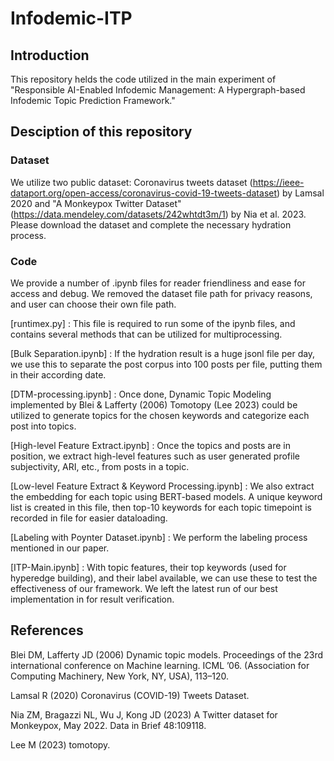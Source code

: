 # Infodemic-ITP

## Introduction
This repository helds the code utilized in the main experiment of "Responsible AI-Enabled Infodemic Management: A Hypergraph-based Infodemic Topic Prediction Framework."

## Desciption of this repository

### Dataset

We utilize two public dataset: Coronavirus tweets dataset (https://ieee-dataport.org/open-access/coronavirus-covid-19-tweets-dataset)  by Lamsal 2020 and "A Monkeypox Twitter Dataset" (https://data.mendeley.com/datasets/242whtdt3m/1) by Nia et al. 2023. Please download the dataset and complete the necessary hydration process.

### Code

We provide a number of .ipynb files for reader friendliness and ease for access and debug. We removed the dataset file path for privacy reasons, and user can choose their own file path.

[runtimex.py] : This file is required to run some of the ipynb files, and contains several methods that can be utilized for multiprocessing.

[Bulk Separation.ipynb] : If the hydration result is a huge jsonl file per day, we use this to separate the post corpus into 100 posts per file, putting them in their according date.

[DTM-processing.ipynb] : Once done, Dynamic Topic Modeling implemented by Blei & Lafferty (2006) Tomotopy (Lee 2023) could be utilized to generate topics for the chosen keywords and categorize each post into topics.

[High-level Feature Extract.ipynb] : Once the topics and posts are in position, we extract high-level features such as user generated profile subjectivity, ARI, etc., from posts in a topic.

[Low-level Feature Extract & Keyword Processing.ipynb] : We also extract the embedding for each topic using BERT-based models. A unique keyword list is created in this file, then top-10 keywords for each topic timepoint is recorded in file for easier dataloading.

[Labeling with Poynter Dataset.ipynb] : We perform the labeling process mentioned in our paper.

[ITP-Main.ipynb] : With topic features, their top keywords (used for hyperedge building), and their label available, we can use these to test the effectiveness of our framework. We left the latest run of our best implementation in for result verification.


## References
Blei DM, Lafferty JD (2006) Dynamic topic models. Proceedings of the 23rd international conference on Machine learning. ICML ’06. (Association for Computing Machinery, New York, NY, USA), 113–120.

Lamsal R (2020) Coronavirus (COVID-19) Tweets Dataset.

Nia ZM, Bragazzi NL, Wu J, Kong JD (2023) A Twitter dataset for Monkeypox, May 2022. Data in Brief 48:109118.

Lee M (2023) tomotopy.
